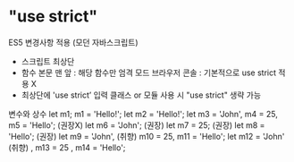 "use strict"
=============
ES5 변경사항 적용 (모던 자바스크립트)
 - 스크립트 최상단
 - 함수 본문 맨 앞 : 해당 함수만 엄격 모드
브라우저 콘솔 : 기본적으로 use strict 적용 X
 - 최상단에 'use strict’ 입력
클래스 or 모듈 사용 시 "use strict" 생략 가능


변수와 상수
let m1;
m1 = 'Hello!';
let m2 = 'Hello!';
let m3 = 'John', m4 = 25, m5 = 'Hello'; (권장X)
let m6 = 'John';  (권장)
let m7 = 25;      (권장)
let m8 = 'Hello'; (권장)
let m9 = 'John',  (취향)
  m10 = 25,
  m11 = 'Hello';
let m12 = 'John'  (취향)
  , m13 = 25
  , m14 = 'Hello';
